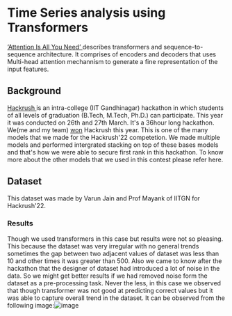 # Time Series analysis using Transformers
<a href = 'https://arxiv.org/abs/1706.03762'>‘Attention Is All You Need’ </a>  describes transformers and sequence-to-sequence architecture. It comprises of encoders and decoders that uses Multi-head attention mechannism to generate a fine representation of the input features. 

## Background
<a href='https://www.kaggle.com/competitions/hackrush22-ml-challenge/leaderboard'> Hackrush </a> is an intra-college (IIT Gandhinagar) hackathon in which students of all levels of graduation (B.Tech, M.Tech, Ph.D.) can participate. This year it was conducted on 26th and 27th March. It's a 36hour long hackathon. We(me and my team) <a href='https://www.kaggle.com/competitions/hackrush22-ml-challenge/leaderboard'>won</a> Hackrush this year. 
This is one of the many models that we made for the Hackrush'22 competetion. We made multiple models and performed intergrated stacking on top of these bases models and that's how we were able to secure first rank in this hackathon. To know more about the other models that we used in this contest please refer here.

## Dataset
This dataset was made by Varun Jain and Prof Mayank of IITGN for Hackrush'22.

### Results
Though we used transformers in this case but results were not so pleasing. This because the dataset was very irregular with no general trends sometimes the gap between two adjacent values of dataset was less than 10 and other times it was greater than 500. Also we came to know after the hackathon that the designer of dataset had introduced a lot of noise in the data. So we might get better results if we had removed noise form the dataset as a pre-processing task. Never the less, in this case we observed that though transformer was not good at predicting correct values but it was able to capture overall trend in the dataset. It can be observed from the following image:![image](https://user-images.githubusercontent.com/91228207/161148845-2d29db38-6daf-41f7-8103-8c2c6876652a.png)

